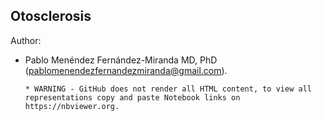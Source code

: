 Otosclerosis
--------------

Author:
* Pablo Menéndez Fernández-Miranda MD, PhD (pablomenendezfernandezmiranda@gmail.com).




      * WARNING - GitHub does not render all HTML content, to view all representations copy and paste Notebook links on https://nbviewer.org.
